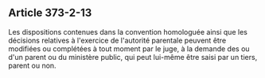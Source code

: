 Article 373-2-13
----
Les dispositions contenues dans la convention homologuée ainsi que les décisions
relatives à l'exercice de l'autorité parentale peuvent être modifiées ou
complétées à tout moment par le juge, à la demande des ou d'un parent ou du
ministère public, qui peut lui-même être saisi par un tiers, parent ou non.
